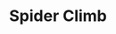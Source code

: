 ---
title: "Spider Climb"
permalink: /spells/spider-climb/
tags:
  - Spell
available_for:
  - Sorcerer
  - Warlock
  - Wizard
level: "2nd Level"
school: "Transmutation"
range: "Touch"
comp:
  - V
  - S
  - M
material: "a drop of bitumen and a spider."
duration: "Up to 1 hour"
concentration: true
description: |
  Until the spell ends, one willing creature you touch gains the ability to move up, down, and across vertical surfaces and upside down along ceilings, while leaving its hands free. The target also gains a climbing speed equal to its walking speed.
excerpt: "Until the spell ends, one willing creature you touch gains the ability to move up, down, and across vertical surfaces and upside down along ceilings, while leaving its hands free."
source: "Basic Rules"
---